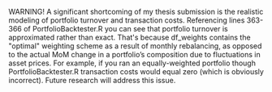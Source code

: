 WARNING!
A significant shortcoming of my thesis submission is the realistic modeling of portfolio turnover and transaction costs. Referencing lines 363-366 of PortfolioBacktester.R you can see that portfolio turnover is approximated rather than exact. That's because df_weights contains the "optimal" weighting scheme as a result of monthly rebalancing, as opposed to the actual MoM change in a portfolio’s composition due to fluctuations in asset prices. For example, if you ran an equally-weighted portfolio though PortfolioBacktester.R transaction costs would equal zero (which is obviously incorrect). Future research will address this issue.
